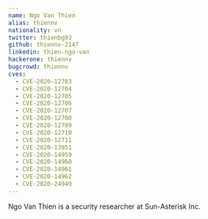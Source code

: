 ```yaml
---
name: Ngo Van Thien
alias: thiennv
nationality: vn
twitter: thienbg93
github: thiennv-2147
linkedin: thien-ngo-van
hackerone: thiennv
bugcrowd: thiennv
cves:
  - CVE-2020-12703
  - CVE-2020-12704
  - CVE-2020-12705
  - CVE-2020-12706
  - CVE-2020-12707
  - CVE-2020-12708
  - CVE-2020-12709
  - CVE-2020-12710
  - CVE-2020-12711
  - CVE-2020-13951
  - CVE-2020-14959
  - CVE-2020-14960
  - CVE-2020-14961
  - CVE-2020-14962
  - CVE-2020-24949
---
```

Ngo Van Thien is a security researcher at Sun-Asterisk Inc.
